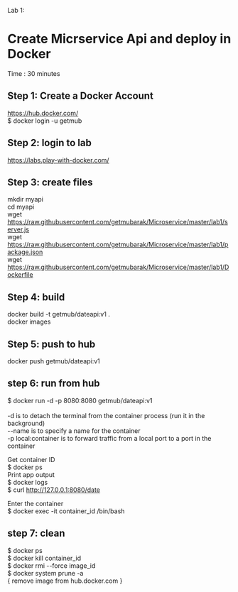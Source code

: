 Lab 1: 
# Create Micrservice Api and deploy in Docker #
Time : 30 minutes

## Step 1: Create a Docker Account ##
https://hub.docker.com/ <br/>
$ docker login -u getmub  <br/>

## Step 2: login to lab ##
https://labs.play-with-docker.com/

## Step 3: create files ##
mkdir myapi <br/>
cd myapi <br/>
wget https://raw.githubusercontent.com/getmubarak/Microservice/master/lab1/server.js  <br/>
wget https://raw.githubusercontent.com/getmubarak/Microservice/master/lab1/package.json <br/>
wget https://raw.githubusercontent.com/getmubarak/Microservice/master/lab1/Dockerfile <br/>

## Step 4: build ##  
docker build -t getmub/dateapi:v1 .  <br/>
docker images  <br/>

## Step 5: push to hub ##
docker push getmub/dateapi:v1  <br/>

## step 6: run from hub ##
$ docker run -d -p 8080:8080 getmub/dateapi:v1  <br/>
<br/>
-d is to detach the terminal from the container process (run it in the background) <br/>
--name is to specify a name for the container <br/>
-p local:container is to forward traffic from a local port to a port in the container <br/>

Get container ID <br/>
$ docker ps  <br/>
Print app output  <br/>
$ docker logs <container id>  <br/>
$ curl http://127.0.0.1:8080/date  <br/>

Enter the container  <br/>
$ docker exec -it container_id /bin/bash  <br/>

## step 7: clean ##
$ docker ps  <br/>
$ docker kill container_id  <br/>
$ docker rmi --force image_id <br/>
$ docker system prune -a  <br/>
{ remove image from hub.docker.com }
